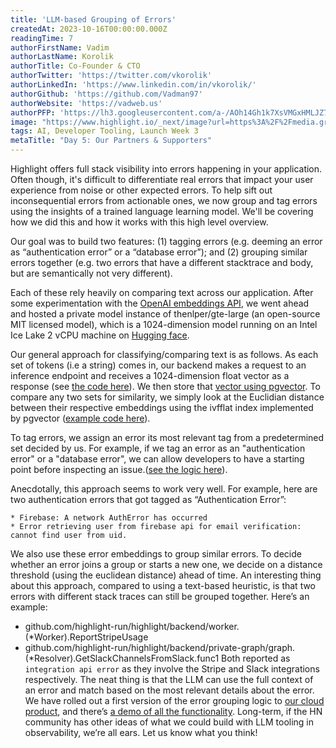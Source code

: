 ```yaml
---
title: 'LLM-based Grouping of Errors'
createdAt: 2023-10-16T00:00:00.000Z
readingTime: 7
authorFirstName: Vadim
authorLastName: Korolik
authorTitle: Co-Founder & CTO
authorTwitter: 'https://twitter.com/vkorolik'
authorLinkedIn: 'https://www.linkedin.com/in/vkorolik/'
authorGithub: 'https://github.com/Vadman97'
authorWebsite: 'https://vadweb.us'
authorPFP: 'https://lh3.googleusercontent.com/a-/AOh14Gh1k7XsVMGxHMLJZ7qesyddqn1y4EKjfbodEYiY=s96-c'
image: "https://www.highlight.io/_next/image?url=https%3A%2F%2Fmedia.graphassets.com%2Fy11erLrRriQHCiQeXo34&w=3840&q=75"
tags: AI, Developer Tooling, Launch Week 3
metaTitle: "Day 5: Our Partners & Supporters" 
---
```


Highlight offers full stack visibility into errors happening in your application. Often though, it's difficult to differentiate real errors that impact your user experience from noise or other expected errors. To help sift out inconsequential errors from actionable ones, we now group and tag errors using the insights of a trained language learning model. We'll be covering how we did this and how it works with this high level overview.

Our goal was to build two features: (1) tagging errors (e.g. deeming an error as “authentication error” or a “database error”); and (2) grouping similar errors together (e.g. two errors that have a different stacktrace and body, but are semantically not very different).

Each of these rely heavily on comparing text across our application. After some experimentation with the [OpenAI embeddings API](https://platform.openai.com/docs/guides/embeddings), we went ahead and hosted a private model instance of thenlper/gte-large (an open-source MIT licensed model), which is a 1024-dimension model running on an Intel Ice Lake 2 vCPU machine on [Hugging face](https://huggingface.co/thenlper/gte-large).

Our general approach for classifying/comparing text is as follows. As each set of tokens (i.e a string) comes in, our backend makes a request to an inference endpoint and receives a 1024-dimension float vector as a response (see [the code here](https://github.com/highlight/highlight/blob/main/backend/embeddings/embeddings.go#L139-L189)). We then store that [vector using pgvector](https://github.com/highlight/highlight/blob/main/backend/model/model.go#L957C1-L963). To compare any two sets for similarity, we simply look at the Euclidian distance between their respective embeddings using the ivfflat index implemented by pgvector ([example code here](https://github.com/highlight/highlight/blob/main/backend/public-graph/graph/resolver.go#L479-L487)).

To tag errors, we assign an error its most relevant tag from a predetermined set decided by us. For example, if we tag an error as an "authentication error" or a "database error", we can allow developers to have a starting point before inspecting an issue.([see the logic here](https://github.com/highlight/highlight/blob/main/backend/private-graph/graph/resolver.go#L3768-L3774)).

Anecdotally, this approach seems to work very well. For example, here are two authentication errors that got tagged as “Authentication Error”:

    * Firebase: A network AuthError has occurred
    * Error retrieving user from firebase api for email verification: cannot find user from uid.
We also use these error embeddings to group similar errors. To decide whether an error joins a group or starts a new one, we decide on a distance threshold (using the euclidean distance) ahead of time. An interesting thing about this approach, compared to using a text-based heuristic, is that two errors with different stack traces can still be grouped together. Here’s an example:
* github.com/highlight-run/highlight/backend/worker.(*Worker).ReportStripeUsage
* github.com/highlight-run/highlight/backend/private-graph/graph.(*Resolver).GetSlackChannelsFromSlack.func1
Both reported as `integration api error` as they involve the Stripe and Slack integrations respectively. The neat thing is that the LLM can use the full context of an error and match based on the most relevant details about the error.
We have rolled out a first version of the error grouping logic to [our cloud product](https://app.highlight.io), and there’s [a demo of all the functionality](https://app.highlight.io/error-tags). Long-term, if the HN community has other ideas of what we could build with LLM tooling in observability, we’re all ears. Let us know what you think!
